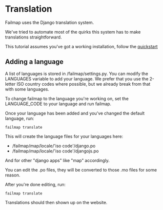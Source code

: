 # Translation

Failmap uses the Django translation system.

We've tried to automate most of the quirks this system has to make translations straightforward.

This tutorial assumes you've got a working installation, follow the [quickstart](getting_started.md)

## Adding a language
A list of languages is stored in /failmap/settings.py. You can modify the LANGUAGES variable to add your language. We
prefer that you use the 2-letter ISO country codes where possible, but we already break from that with some languages.

To change failmap to the language you're working on, set the LANGUAGE_CODE to your language and run failmap.

Once your language has been added and you've changed the default language, run:

```
failmap translate
```

This will create the language files for your languages here:
* /failmap/map/locale/'iso code'/django.po
* /failmap/map/locale/'iso code'/djangojs.po

And for other "django apps" like "map" accordingly.

You can edit the .po files, they will be converted to those .mo files for some reason.

After you're done editing, run:
```
failmap translate
```

Translations should then shown up on the website.
